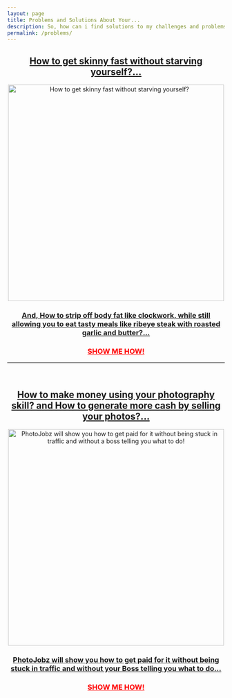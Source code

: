 ```yaml
---
layout: page
title: Problems and Solutions About Your...
description: So, how can i find solutions to my challenges and problems?
permalink: /problems/
---
```



<h2 align="center" style="color: green;">
    <a href="http://bit.ly/healthylosefat" target="_blank" rel="nofollow">
        How to get skinny fast without starving yourself?...
    </a>
</h2>

<p align="center">
    <a href="http://bit.ly/healthylosefat" target="_blank" rel="nofollow">
        <img src="https://burnthefat4me.com/wp-content/uploads/2018/10/Mama.png" alt="How to get skinny fast without starving yourself?" title="How to get skinny fast without starving yourself?" width="500" />
    </a>
</p>

<h3 align="center" >
    <a href="http://bit.ly/healthylosefat" target="_blank" rel="nofollow">And, How to strip off body fat like clockwork, while still allowing you to eat tasty meals like ribeye steak with roasted garlic and butter?...
    </a>
</h3>

<h3 align="center" >
    <a href="http://bit.ly/healthylosefat" target="_blank" rel="nofollow" style="color: red;">
        <u>SHOW ME HOW!</u>
    </a>
</h3>

<hr><br>

<h2 align="center" style="color: green;">
    <a href="http://bit.ly/howtosellphoto" target="_blank" rel="nofollow">
     How to make money using your photography skill? and How to generate more cash by selling your photos?... 
    </a>
</h2>

<p align="center">
    <a href="http://bit.ly/howtosellphoto" target="_blank" rel="nofollow">
        <img src="https://picjumbo.com/wp-content/uploads/young-photographer-in-action-taking-a-photo-1570x1048.jpg" alt="PhotoJobz will show you how to get paid for it without being stuck in traffic and without a boss telling you what to do!" title="PhotoJobz will show you how to get paid for it without being stuck in traffic and without a boss telling you what to do!" width="500" />
    </a>
</p>

<h3 align="center" >
    <a href="http://bit.ly/howtosellphoto" target="_blank" rel="nofollow">PhotoJobz will show you how to get paid for it without being stuck in traffic and without your Boss telling you what to do...
    </a>
</h3>

<h3 align="center"  >
    <a href="http://bit.ly/howtosellphoto" target="_blank" rel="nofollow" style="color: red;">
        <u>SHOW ME HOW!</u>
    </a>
</h3>
